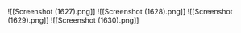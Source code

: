 ![[Screenshot (1627).png]]
![[Screenshot (1628).png]]
![[Screenshot (1629).png]]
![[Screenshot (1630).png]]
